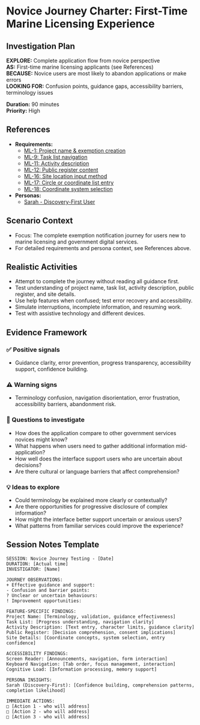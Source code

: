# Novice Journey Charter: First-Time Marine Licensing Experience

## Investigation Plan

**EXPLORE:** Complete application flow from novice perspective  
**AS:** First-time marine licensing applicants (see References)  
**BECAUSE:** Novice users are most likely to abandon applications or make errors  
**LOOKING FOR:** Confusion points, guidance gaps, accessibility barriers, terminology issues

**Duration:** 90 minutes  
**Priority:** High

## References

- **Requirements:**
  - [ML-1: Project name & exemption creation](../user-stories/ML-1.provide.project.name.and.create.exemption.md)
  - [ML-9: Task list navigation](../user-stories/ML-9.view.the.task.list.md)
  - [ML-11: Activity description](../user-stories/ML-11.provide.activity.description.md)
  - [ML-12: Public register content](../user-stories/ML-12.provide.or.withhold.public.register.content.md)
  - [ML-16: Site location input method](../user-stories/ML-16.choose.file.upload.or.manual.coordinate.entry.md)
  - [ML-17: Circle or coordinate list entry](../user-stories/ML-17.choose.circle.or.coordinate.list.entry.md)
  - [ML-18: Coordinate system selection](../user-stories/ML-18.choose.coordinate.system.md)
- **Personas:**
  - [Sarah - Discovery-First User](../personas/sarah-discovery-first-user.md)

## Scenario Context

- Focus: The complete exemption notification journey for users new to marine licensing and government digital services.
- For detailed requirements and persona context, see References above.

## Realistic Activities

- Attempt to complete the journey without reading all guidance first.
- Test understanding of project name, task list, activity description, public register, and site details.
- Use help features when confused; test error recovery and accessibility.
- Simulate interruptions, incomplete information, and resuming work.
- Test with assistive technology and different devices.

## Evidence Framework

### ✅ Positive signals

- Guidance clarity, error prevention, progress transparency, accessibility support, confidence building.

### ⚠️ Warning signs

- Terminology confusion, navigation disorientation, error frustration, accessibility barriers, abandonment risk.

### 🤔 Questions to investigate

- How does the application compare to other government services novices might know?
- What happens when users need to gather additional information mid-application?
- How well does the interface support users who are uncertain about decisions?
- Are there cultural or language barriers that affect comprehension?

### 💡 Ideas to explore

- Could terminology be explained more clearly or contextually?
- Are there opportunities for progressive disclosure of complex information?
- How might the interface better support uncertain or anxious users?
- What patterns from familiar services could improve the experience?

## Session Notes Template

```
SESSION: Novice Journey Testing - [Date]
DURATION: [Actual time]
INVESTIGATOR: [Name]

JOURNEY OBSERVATIONS:
+ Effective guidance and support:
- Confusion and barrier points:
? Unclear or uncertain behaviours:
! Improvement opportunities:

FEATURE-SPECIFIC FINDINGS:
Project Name: [Terminology, validation, guidance effectiveness]
Task List: [Progress understanding, navigation clarity]
Activity Description: [Text entry, character limits, guidance clarity]
Public Register: [Decision comprehension, consent implications]
Site Details: [Coordinate concepts, system selection, entry confidence]

ACCESSIBILITY FINDINGS:
Screen Reader: [Announcements, navigation, form interaction]
Keyboard Navigation: [Tab order, focus management, interaction]
Cognitive Load: [Information processing, memory support]

PERSONA INSIGHTS:
Sarah (Discovery-First): [Confidence building, comprehension patterns, completion likelihood]

IMMEDIATE ACTIONS:
□ [Action 1 - who will address]
□ [Action 2 - who will address]
□ [Action 3 - who will address]
```
